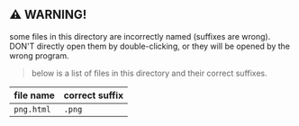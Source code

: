 ## ⚠ WARNING!

some files in this directory are incorrectly named (suffixes are wrong).
DON'T directly open them by double-clicking, or they will be opened by the wrong program.

> below is a list of files in this directory and their correct suffixes.

| file name  | correct suffix |
|------------|----------------|
| `png.html` | `.png`         |